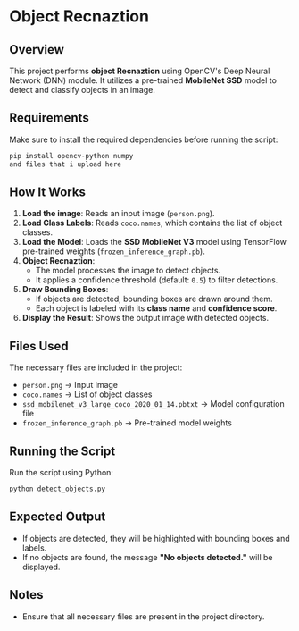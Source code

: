 # Object Recnaztion 

## Overview
This project performs **object Recnaztion** using OpenCV's Deep Neural Network (DNN) module. It utilizes a pre-trained **MobileNet SSD** model to detect and classify objects in an image.

## Requirements
Make sure to install the required dependencies before running the script:
```sh
pip install opencv-python numpy
and files that i upload here
```

## How It Works
1. **Load the image**: Reads an input image (`person.png`).
2. **Load Class Labels**: Reads `coco.names`, which contains the list of object classes.
3. **Load the Model**: Loads the **SSD MobileNet V3** model using TensorFlow pre-trained weights (`frozen_inference_graph.pb`).
4. **Object Recnaztion**:
   - The model processes the image to detect objects.
   - It applies a confidence threshold (default: `0.5`) to filter detections.
5. **Draw Bounding Boxes**:
   - If objects are detected, bounding boxes are drawn around them.
   - Each object is labeled with its **class name** and **confidence score**.
6. **Display the Result**: Shows the output image with detected objects.

## Files Used
The necessary files are included in the project:
- `person.png` → Input image
- `coco.names` → List of object classes
- `ssd_mobilenet_v3_large_coco_2020_01_14.pbtxt` → Model configuration file
- `frozen_inference_graph.pb` → Pre-trained model weights

## Running the Script
Run the script using Python:
```sh
python detect_objects.py
```

## Expected Output
- If objects are detected, they will be highlighted with bounding boxes and labels.
- If no objects are found, the message **"No objects detected."** will be displayed.

## Notes
- Ensure that all necessary files are present in the project directory.


